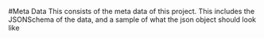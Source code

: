 #Meta Data
This consists of the meta data of this project. This includes the JSONSchema of the data, and a sample of what the json object should look like
